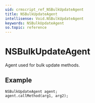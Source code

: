 ```yaml
---
uid: crmscript_ref_NSBulkUpdateAgent
title: NSBulkUpdateAgent
intellisense: Void.NSBulkUpdateAgent
keywords: NSBulkUpdateAgent
so.topic: reference
---
```


# NSBulkUpdateAgent

Agent used for bulk update methods.

## Example

```crmscript
NSBulkUpdateAgent agent;
agent.callMethod(arg1, arg2);
```
